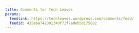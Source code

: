 ```yaml
---
title: Comments for Tech Leaves
params:
  feedlink: https://techleaves.wordpress.com/comments/feed/
  feedid: 415e6a742001340f71f7adeb5d175882
---
```

